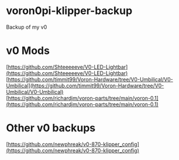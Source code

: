 # voron0pi-klipper-backup
Backup of my v0

# v0 Mods
[https://github.com/Shteeeeeve/V0-LED-Lightbar](https://github.com/Shteeeeeve/V0-LED-Lightbar)  
[https://github.com/timmit99/Voron-Hardware/tree/V0-Umbilical/V0-Umbilical](https://github.com/timmit99/Voron-Hardware/tree/V0-Umbilical/V0-Umbilical)  
[https://github.com/richardjm/voron-parts/tree/main/voron-0.1](https://github.com/richardjm/voron-parts/tree/main/voron-0.1)  

# Other v0 backups
[https://github.com/newphreak/v0-870-klipper_config](https://github.com/newphreak/v0-870-klipper_config)  
